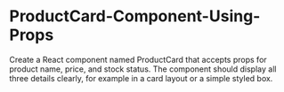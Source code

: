 # ProductCard-Component-Using-Props
Create a React component named ProductCard that accepts props for product name, price, and stock status. The component should display all three details clearly, for example in a card layout or a simple styled box. 
